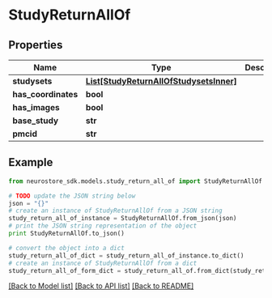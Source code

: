 # StudyReturnAllOf


## Properties
Name | Type | Description | Notes
------------ | ------------- | ------------- | -------------
**studysets** | [**List[StudyReturnAllOfStudysetsInner]**](StudyReturnAllOfStudysetsInner.md) |  | [optional] 
**has_coordinates** | **bool** |  | [optional] 
**has_images** | **bool** |  | [optional] 
**base_study** | **str** |  | [optional] 
**pmcid** | **str** |  | [optional] 

## Example

```python
from neurostore_sdk.models.study_return_all_of import StudyReturnAllOf

# TODO update the JSON string below
json = "{}"
# create an instance of StudyReturnAllOf from a JSON string
study_return_all_of_instance = StudyReturnAllOf.from_json(json)
# print the JSON string representation of the object
print StudyReturnAllOf.to_json()

# convert the object into a dict
study_return_all_of_dict = study_return_all_of_instance.to_dict()
# create an instance of StudyReturnAllOf from a dict
study_return_all_of_form_dict = study_return_all_of.from_dict(study_return_all_of_dict)
```
[[Back to Model list]](../README.md#documentation-for-models) [[Back to API list]](../README.md#documentation-for-api-endpoints) [[Back to README]](../README.md)


